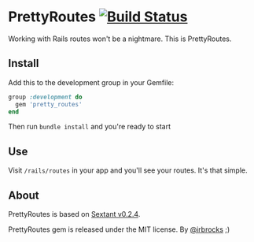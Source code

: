 # PrettyRoutes [![Build Status](https://travis-ci.org/Angelmmiguel/pretty_routes.svg?branch=master)](https://travis-ci.org/Angelmmiguel/pretty_routes)

Working with Rails routes won't be a nightmare. This is PrettyRoutes.

## Install

Add this to the development group in your Gemfile:

```ruby
group :development do
  gem 'pretty_routes'
end
```

Then run `bundle install` and you're ready to start

## Use

Visit `/rails/routes` in your app and you'll see your routes. It's that simple.

## About

PrettyRoutes is based on [Sextant v0.2.4](https://github.com/schneems/sextant).

PrettyRoutes gem is released under the MIT license. By [@irbrocks](https://twitter.com/irbrocks) ;)
